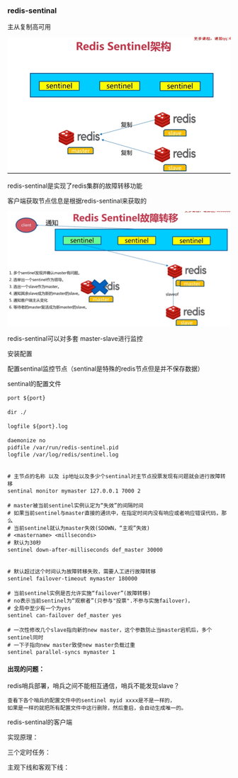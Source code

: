 ### redis-sentinal

主从复制高可用

![1573410909989](assets/1573410909989.png)

redis-sentinal是实现了redis集群的故障转移功能

客户端获取节点信息是根据redis-sentinal来获取的



![1573411024164](assets/1573411024164.png)

redis-sentinal可以对多套 master-slave进行监控



安装配置

配置sentinal监控节点（sentinal是特殊的redis节点但是并不保存数据）



sentinal的配置文件

```
port ${port}

dir ./

logfile ${port}.log

daemonize no
pidfile /var/run/redis-sentinel.pid
logfile /var/log/redis/sentinel.log


# 主节点的名称 以及 ip地址以及多少个sentinal对主节点投票发现有问题就会进行故障转移
sentinal monitor mymaster 127.0.0.1 7000 2

# master被当前sentinel实例认定为“失效”的间隔时间  
# 如果当前sentinel与master直接的通讯中，在指定时间内没有响应或者响应错误代码，那么  
# 当前sentinel就认为master失效(SDOWN，“主观”失效)  
# <mastername> <millseconds>  
# 默认为30秒  
sentinel down-after-milliseconds def_master 30000


# 默认超过这个时间认为故障转移失败，需要人工进行故障转移  
sentinel failover-timeout mymaster 180000

# 当前sentinel实例是否允许实施“failover”(故障转移)  
# no表示当前sentinel为“观察者”(只参与"投票".不参与实施failover)，  
# 全局中至少有一个为yes  
sentinel can-failover def_master yes

# 一次性修改几个slave指向新的new master，这个参数防止当master宕机后，多个sentinel同时
# 一下子指向new master致使new master负载过重
sentinel parallel-syncs mymaster 1 
```







#### 出现的问题：

redis哨兵部署，哨兵之间不能相互通信，哨兵不能发现slave？

```
查看下各个哨兵的配置文件中的sentinel myid xxxx是不是一样的，
如果是一样的就把所有配置文件中这行删除，然后重启，会自动生成唯一的。
```



redis-sentinal的客户端



实现原理：





三个定时任务：





主观下线和客观下线：



